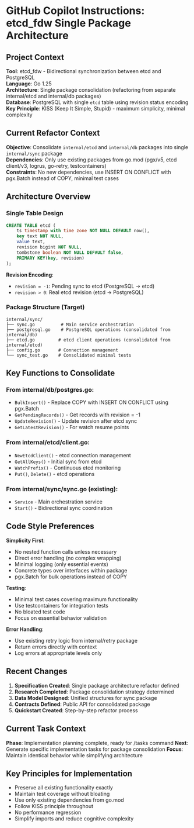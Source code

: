 # GitHub Copilot Instructions: etcd_fdw Single Package Architecture

## Project Context

**Tool**: etcd_fdw - Bidirectional synchronization between etcd and PostgreSQL  
**Language**: Go 1.25  
**Architecture**: Single package consolidation (refactoring from separate internal/etcd and internal/db packages)  
**Database**: PostgreSQL with single `etcd` table using revision status encoding  
**Key Principle**: KISS (Keep It Simple, Stupid) - maximum simplicity, minimal complexity

## Current Refactor Context

**Objective**: Consolidate `internal/etcd` and `internal/db` packages into single `internal/sync` package  
**Dependencies**: Only use existing packages from go.mod (pgx/v5, etcd client/v3, logrus, go-retry, testcontainers)  
**Constraints**: No new dependencies, use INSERT ON CONFLICT with pgx.Batch instead of COPY, minimal test cases

## Architecture Overview

### Single Table Design
```sql
CREATE TABLE etcd (
    ts timestamp with time zone NOT NULL DEFAULT now(),
    key text NOT NULL,
    value text,
    revision bigint NOT NULL,
    tombstone boolean NOT NULL DEFAULT false,
    PRIMARY KEY(key, revision)
);
```

**Revision Encoding**:
- `revision = -1`: Pending sync to etcd (PostgreSQL → etcd)
- `revision > 0`: Real etcd revision (etcd → PostgreSQL)

### Package Structure (Target)
```
internal/sync/
├── sync.go          # Main service orchestration
├── postgresql.go    # PostgreSQL operations (consolidated from internal/db)
├── etcd.go         # etcd client operations (consolidated from internal/etcd) 
├── config.go       # Connection management
└── sync_test.go    # Consolidated minimal tests
```

## Key Functions to Consolidate

### From internal/db/postgres.go:
- `BulkInsert()` - Replace COPY with INSERT ON CONFLICT using pgx.Batch
- `GetPendingRecords()` - Get records with revision = -1
- `UpdateRevision()` - Update revision after etcd sync
- `GetLatestRevision()` - For watch resume points

### From internal/etcd/client.go:
- `NewEtcdClient()` - etcd connection management
- `GetAllKeys()` - Initial sync from etcd
- `WatchPrefix()` - Continuous etcd monitoring
- `Put()`, `Delete()` - etcd operations

### From internal/sync/sync.go (existing):
- `Service` - Main orchestration service
- `Start()` - Bidirectional sync coordination

## Code Style Preferences

**Simplicity First**:
- No nested function calls unless necessary
- Direct error handling (no complex wrapping)
- Minimal logging (only essential events)
- Concrete types over interfaces within package
- pgx.Batch for bulk operations instead of COPY

**Testing**:
- Minimal test cases covering maximum functionality
- Use testcontainers for integration tests
- No bloated test code
- Focus on essential behavior validation

**Error Handling**:
- Use existing retry logic from internal/retry package
- Return errors directly with context
- Log errors at appropriate levels only

## Recent Changes

1. **Specification Created**: Single package architecture refactor defined
2. **Research Completed**: Package consolidation strategy determined
3. **Data Model Designed**: Unified structures for sync package
4. **Contracts Defined**: Public API for consolidated package
5. **Quickstart Created**: Step-by-step refactor process

## Current Task Context

**Phase**: Implementation planning complete, ready for /tasks command
**Next**: Generate specific implementation tasks for package consolidation
**Focus**: Maintain identical behavior while simplifying architecture

## Key Principles for Implementation

- Preserve all existing functionality exactly
- Maintain test coverage without bloating
- Use only existing dependencies from go.mod
- Follow KISS principle throughout
- No performance regression
- Simplify imports and reduce cognitive complexity